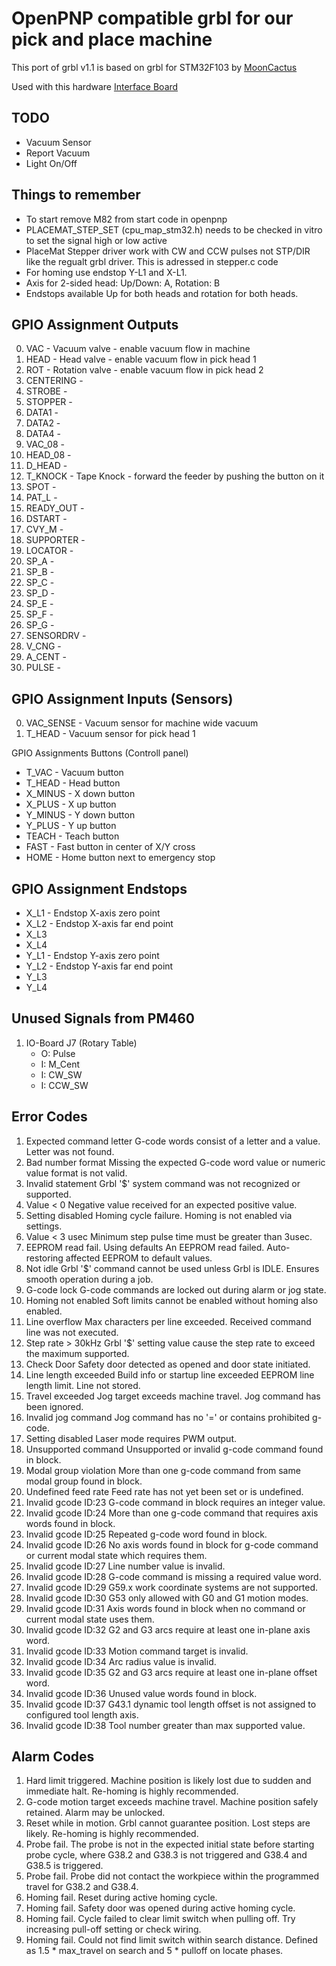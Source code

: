 OpenPNP compatible grbl for our pick and place machine
======================================================
This port of grbl v1.1 is based on grbl for STM32F103 by [MoonCactus](https://github.com/MoonCactus/grbl-STM32F103)

Used with this hardware [Interface Board](https://bitbucket.org/kurzschluss/stm286-interface-board/src/master/)

TODO
----
* Vacuum Sensor
* Report Vacuum
* Light On/Off

Things to remember
------------------
* To start remove M82 from start code in openpnp
* PLACEMAT_STEP_SET (cpu_map_stm32.h) needs to be checked in vitro to set the signal high or low active
* PlaceMat Stepper driver work with CW and CCW pulses not STP/DIR like the regualt grbl driver. This is adressed in stepper.c code
* For homing use endstop Y-L1 and X-L1.
* Axis for 2-sided head: Up/Down: A, Rotation: B
* Endstops available Up for both heads and rotation for both heads.

GPIO Assignment Outputs
-----------------------
0. VAC - Vacuum valve - enable vacuum flow in machine
1. HEAD - Head valve - enable vacuum flow in pick head 1
2. ROT - Rotation valve - enable vacuum flow in pick head 2
3. CENTERING -
4. STROBE -
5. STOPPER -
6. DATA1 -
7. DATA2 -
8. DATA4 -
9. VAC_08 -
10. HEAD_08 -
11. D_HEAD -
12. T_KNOCK - Tape Knock - forward the feeder by pushing the button on it
13. SPOT - 
14. PAT_L -
15. READY_OUT -
16. DSTART -
17. CVY_M -
18. SUPPORTER -
19. LOCATOR - 
20. SP_A -
21. SP_B -
22. SP_C -
23. SP_D -
24. SP_E -
25. SP_F -
26. SP_G -
27. SENSORDRV -
28. V_CNG -
29. A_CENT -
30. PULSE -

GPIO Assignment Inputs (Sensors)
----------------------
0. VAC_SENSE - Vacuum sensor for machine wide vacuum
1. T_HEAD - Vacuum sensor for pick head 1

GPIO Assignments Buttons (Controll panel)
* T_VAC - Vacuum button
* T_HEAD - Head button
* X_MINUS - X down button
* X_PLUS - X up button
* Y_MINUS - Y down button
* Y_PLUS - Y up button
* TEACH - Teach button
* FAST - Fast button  in center of X/Y cross
* HOME - Home button next to emergency stop

GPIO Assignment Endstops
------------------------
* X_L1 - Endstop X-axis zero point
* X_L2 - Endstop X-axis far end point
* X_L3
* X_L4
* Y_L1 - Endstop Y-axis zero point
* Y_L2 - Endstop Y-axis far end point
* Y_L3
* Y_L4

Unused Signals from PM460
-------------------------
1. IO-Board J7 (Rotary Table)
   * O: Pulse
   * I: M_Cent
   * I: CW_SW
   * I: CCW_SW

Error Codes
-----------
1. Expected command letter G-code words consist of a letter and a value. Letter was not found.
2. Bad number format Missing the expected G-code word value or numeric value format is not valid.
3. Invalid statement Grbl '$' system command was not recognized or supported.
4. Value < 0 Negative value received for an expected positive value.
5. Setting disabled Homing cycle failure. Homing is not enabled via settings.
6. Value < 3 usec Minimum step pulse time must be greater than 3usec.
7. EEPROM read fail. Using defaults An EEPROM read failed. Auto-restoring affected EEPROM to default values.
8. Not idle Grbl '$' command cannot be used unless Grbl is IDLE. Ensures smooth operation during a job.
9. G-code lock G-code commands are locked out during alarm or jog state.
10. Homing not enabled Soft limits cannot be enabled without homing also enabled.
11. Line overflow Max characters per line exceeded. Received command line was not executed.
12. Step rate > 30kHz Grbl '$' setting value cause the step rate to exceed the maximum supported.
13. Check Door Safety door detected as opened and door state initiated.
14. Line length exceeded Build info or startup line exceeded EEPROM line length limit. Line not stored.
15. Travel exceeded Jog target exceeds machine travel. Jog command has been ignored.
16. Invalid jog command Jog command has no '=' or contains prohibited g-code.
17. Setting disabled Laser mode requires PWM output.
20. Unsupported command Unsupported or invalid g-code command found in block.
21. Modal group violation More than one g-code command from same modal group found in block.
22. Undefined feed rate Feed rate has not yet been set or is undefined.
23. Invalid gcode ID:23 G-code command in block requires an integer value.
24. Invalid gcode ID:24 More than one g-code command that requires axis words found in block.
25. Invalid gcode ID:25 Repeated g-code word found in block.
26. Invalid gcode ID:26 No axis words found in block for g-code command or current modal state which requires them.
27. Invalid gcode ID:27 Line number value is invalid.
28. Invalid gcode ID:28 G-code command is missing a required value word.
29. Invalid gcode ID:29 G59.x work coordinate systems are not supported.
30. Invalid gcode ID:30 G53 only allowed with G0 and G1 motion modes.
31. Invalid gcode ID:31 Axis words found in block when no command or current modal state uses them.
32. Invalid gcode ID:32 G2 and G3 arcs require at least one in-plane axis word.
33. Invalid gcode ID:33 Motion command target is invalid.
34. Invalid gcode ID:34 Arc radius value is invalid.
35. Invalid gcode ID:35 G2 and G3 arcs require at least one in-plane offset word.
36. Invalid gcode ID:36 Unused value words found in block.
37. Invalid gcode ID:37 G43.1 dynamic tool length offset is not assigned to configured tool length axis.
38. Invalid gcode ID:38 Tool number greater than max supported value.

Alarm Codes
-----------
1. Hard limit triggered. Machine position is likely lost due to sudden and immediate halt. Re-homing is highly recommended.
2. G-code motion target exceeds machine travel. Machine position safely retained. Alarm may be unlocked.
3. Reset while in motion. Grbl cannot guarantee position. Lost steps are likely. Re-homing is highly recommended.
4. Probe fail. The probe is not in the expected initial state before starting probe cycle, where G38.2 and G38.3 is not triggered and G38.4 and G38.5 is triggered.
5. Probe fail. Probe did not contact the workpiece within the programmed travel for G38.2 and G38.4.
6. Homing fail. Reset during active homing cycle.
7. Homing fail. Safety door was opened during active homing cycle.
8. Homing fail. Cycle failed to clear limit switch when pulling off. Try increasing pull-off setting or check wiring.
9. Homing fail. Could not find limit switch within search distance. Defined as 1.5 * max_travel on search and 5 * pulloff on locate phases.

